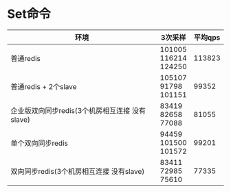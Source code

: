 # Set命令

|  环境     |   3次采样    | 平均qps|
| ----  | ----  | ---- |
|  普通redis     |  101005  <br> 116214  <br> 124250 |   113823    |
|  普通redis + 2个slave     |  105107  <br> 91798 <br>  101151 |   99352    |
|  企业版双向同步redis(3个机房相互连接 没有slave)    |  83419  <br> 82658 <br> 77088  |  81055     |
|  单个双向同步redis     | 94459  <br> 101500 <br>  101572  |   99201    |
|  双向同步redis(3个机房相互连接 没有slave)    |   83411  <br> 72985 <br>  75610 |   77335    |
